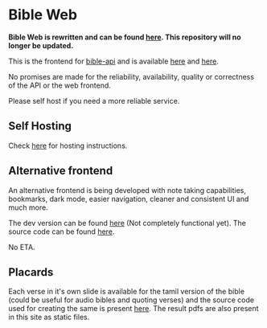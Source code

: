# Bible Web

**Bible Web is rewritten and can be found [here](https://github.com/berinaniesh/bible-web). This repository will no longer be updated.**

This is the frontend for [bible-api](https://github.com/berinaniesh/bible-api) and is available [here](https://bible.berinaniesh.xyz) and [here](https://thebible.pp.ua).

No promises are made for the reliability, availability, quality or correctness of the API or the web frontend.

Please self host if you need a more reliable service.

## Self Hosting

Check [here](https://kit.svelte.dev/docs/adapters) for hosting instructions.

## Alternative frontend

An alternative frontend is being developed with note taking capabilities, bookmarks, dark mode, easier navigation, cleaner and consistent UI and much more.

The dev version can be found [here](https://bible-web-sveltekit.vercel.app) (Not completely functional yet). The source code can be found [here](https://gitlab.com/berinaniesh/bible-web-sveltekit).

No ETA.

## Placards

Each verse in it's own slide is available for the tamil version of 
the bible (could be useful for audio bibles and quoting 
verses) and the source code used for creating the same is present 
[here](https://gitlab.com/berinaniesh/bible-verse-placards). 
The result pdfs are also present in this site as static files. 
